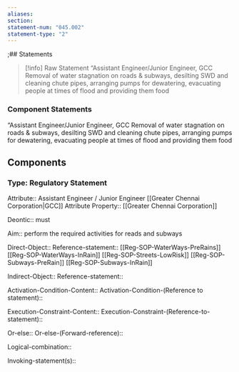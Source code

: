 ```yaml
---
aliases: 
section: 
statement-num: "045.002"
statement-type: "2"
---
```

;## Statements 
> [!info] Raw Statement
> “Assistant Engineer/Junior Engineer, GCC 
Removal of water stagnation on roads & subways, desilting SWD and cleaning chute pipes, arranging pumps for dewatering, evacuating people at times of flood and providing them food  
> 

### Component Statements
“Assistant Engineer/Junior Engineer, GCC 
Removal of water stagnation on roads & subways, desilting SWD and cleaning chute pipes, arranging pumps for dewatering, evacuating people at times of flood and providing them food  
## Components
### Type: Regulatory Statement
Attribute:: Assistant Engineer / Junior Engineer [[Greater Chennai Corporation|GCC]]
	Attribute Property:: [[Greater Chennai Corporation]]

Deontic:: must

Aim:: perform the required activities for reads and subways 

Direct-Object::
	Reference-statement:: [[Reg-SOP-WaterWays-PreRains]] [[Reg-SOP-WaterWays-InRain]] [[Reg-SOP-Streets-LowRisk]] [[Reg-SOP-Subways-PreRain]] [[Reg-SOP-Subways-InRain]]

Indirect-Object::
	Reference-statement::

Activation-Condition-Content::
	Activation-Condition-(Reference to statement)::

Execution-Constraint-Content::
	Execution-Constraint-(Reference-to-statement)::

Or-else::
	Or-else-(Forward-reference)::

Logical-combination::

Invoking-statement(s)::